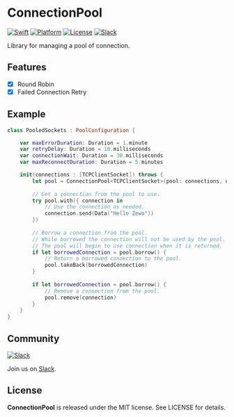 ConnectionPool
==========
[![Swift][swift-badge]][swift-url]
[![Platform][platform-badge]][platform-url]
[![License][mit-badge]][mit-url]
[![Slack][slack-badge]][slack-url]

Library for managing a pool of connection.

## Features

- [x] Round Robin
- [x] Failed Connection Retry

## Example

```swift
class PooledSockets : PoolConfiguration {

    var maxErrorDuration: Duration = 1.minute
    var retryDelay: Duration = 10.milliseconds
    var connectionWait: Duration = 30.milliseconds
    var maxReconnectDuration: Duration = 5.minutes

    init(connections : [TCPClientSocket]) throws {
        let pool = ConnectionPool<TCPClientSocket>(pool: connections, using: self)
        
        // Get a connection from the pool to use.
        try pool.with({ connection in
            // Use the connection as needed.
            connection.send(Data("Hello Zewo"))
        })
        
        // Borrow a connection from the pool.
        // While borrowed the connection will not be used by the pool.
        // The pool will begin to use connection when it is returned.
        if let borrowedConnection = pool.borrow() {
            // Return a borrowed connection to the pool.
            pool.takeBack(borrowedConnection)
        }
        
        if let borrowedConnection = pool.borrow() {
            // Remove a connection from the pool.
            pool.remove(connection)
        }
    }
}

```

## Community

[![Slack](http://s13.postimg.org/ybwy92ktf/Slack.png)](https://zewo-slackin.herokuapp.com)

Join us on [Slack](https://zewo-slackin.herokuapp.com).

License
-------

**ConnectionPool** is released under the MIT license. See LICENSE for details.

[swift-badge]: https://img.shields.io/badge/Swift-3.0-orange.svg?style=flat
[swift-url]: https://swift.org
[platform-badge]: https://img.shields.io/badge/Platform-Mac%20%26%20Linux-lightgray.svg?style=flat
[platform-url]: https://swift.org
[mit-badge]: https://img.shields.io/badge/License-MIT-blue.svg?style=flat
[mit-url]: https://tldrlegal.com/license/mit-license
[slack-image]: http://s13.postimg.org/ybwy92ktf/Slack.png
[slack-badge]: https://zewo-slackin.herokuapp.com/badge.svg
[slack-url]: http://slack.zewo.io
